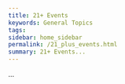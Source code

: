 ```yaml
---
title: 21+ Events
keywords: General Topics
tags:
sidebar: home_sidebar
permalink: /21_plus_events.html
summary: 21+ Events...
---
```


...
